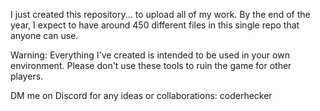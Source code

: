 I just created this repository... to upload all of my work. By the end of the year, I expect to have around 450 different files in this single repo that anyone can use.

Warning: Everything I've created is intended to be used in your own environment. Please don't use these tools to ruin the game for other players.

DM me on Discord for any ideas or collaborations: coderhecker
